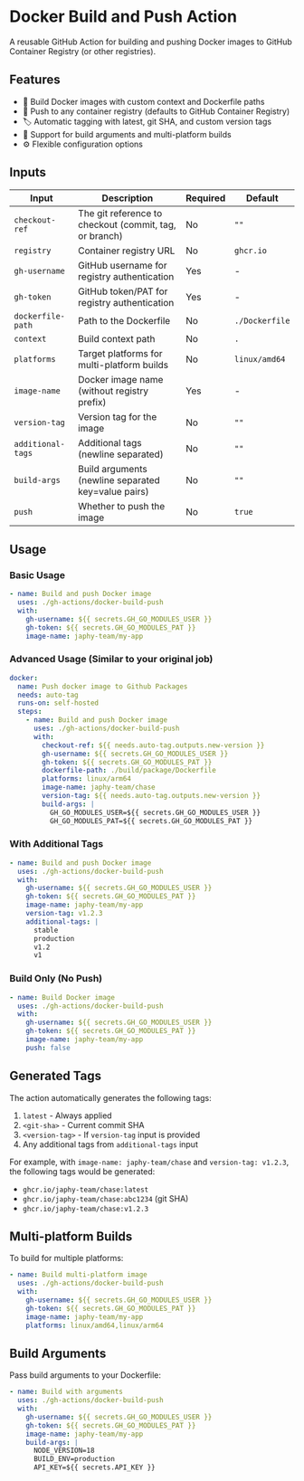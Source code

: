 # Docker Build and Push Action

A reusable GitHub Action for building and pushing Docker images to GitHub Container Registry (or other registries).

## Features

- 🐳 Build Docker images with custom context and Dockerfile paths
- 🚀 Push to any container registry (defaults to GitHub Container Registry)
- 🏷️ Automatic tagging with latest, git SHA, and custom version tags
- 🔧 Support for build arguments and multi-platform builds
- ⚙️ Flexible configuration options

## Inputs

| Input             | Description                                            | Required | Default        |
| ----------------- | ------------------------------------------------------ | -------- | -------------- |
| `checkout-ref`    | The git reference to checkout (commit, tag, or branch) | No       | `""`           |
| `registry`        | Container registry URL                                 | No       | `ghcr.io`      |
| `gh-username`     | GitHub username for registry authentication            | Yes      | -              |
| `gh-token`        | GitHub token/PAT for registry authentication           | Yes      | -              |
| `dockerfile-path` | Path to the Dockerfile                                 | No       | `./Dockerfile` |
| `context`         | Build context path                                     | No       | `.`            |
| `platforms`       | Target platforms for multi-platform builds             | No       | `linux/amd64`  |
| `image-name`      | Docker image name (without registry prefix)            | Yes      | -              |
| `version-tag`     | Version tag for the image                              | No       | `""`           |
| `additional-tags` | Additional tags (newline separated)                    | No       | `""`           |
| `build-args`      | Build arguments (newline separated key=value pairs)    | No       | `""`           |
| `push`            | Whether to push the image                              | No       | `true`         |

## Usage

### Basic Usage

```yaml
- name: Build and push Docker image
  uses: ./gh-actions/docker-build-push
  with:
    gh-username: ${{ secrets.GH_GO_MODULES_USER }}
    gh-token: ${{ secrets.GH_GO_MODULES_PAT }}
    image-name: japhy-team/my-app
```

### Advanced Usage (Similar to your original job)

```yaml
docker:
  name: Push docker image to Github Packages
  needs: auto-tag
  runs-on: self-hosted
  steps:
    - name: Build and push Docker image
      uses: ./gh-actions/docker-build-push
      with:
        checkout-ref: ${{ needs.auto-tag.outputs.new-version }}
        gh-username: ${{ secrets.GH_GO_MODULES_USER }}
        gh-token: ${{ secrets.GH_GO_MODULES_PAT }}
        dockerfile-path: ./build/package/Dockerfile
        platforms: linux/arm64
        image-name: japhy-team/chase
        version-tag: ${{ needs.auto-tag.outputs.new-version }}
        build-args: |
          GH_GO_MODULES_USER=${{ secrets.GH_GO_MODULES_USER }}
          GH_GO_MODULES_PAT=${{ secrets.GH_GO_MODULES_PAT }}
```

### With Additional Tags

```yaml
- name: Build and push Docker image
  uses: ./gh-actions/docker-build-push
  with:
    gh-username: ${{ secrets.GH_GO_MODULES_USER }}
    gh-token: ${{ secrets.GH_GO_MODULES_PAT }}
    image-name: japhy-team/my-app
    version-tag: v1.2.3
    additional-tags: |
      stable
      production
      v1.2
      v1
```

### Build Only (No Push)

```yaml
- name: Build Docker image
  uses: ./gh-actions/docker-build-push
  with:
    gh-username: ${{ secrets.GH_GO_MODULES_USER }}
    gh-token: ${{ secrets.GH_GO_MODULES_PAT }}
    image-name: japhy-team/my-app
    push: false
```

## Generated Tags

The action automatically generates the following tags:

1. `latest` - Always applied
2. `<git-sha>` - Current commit SHA
3. `<version-tag>` - If `version-tag` input is provided
4. Any additional tags from `additional-tags` input

For example, with `image-name: japhy-team/chase` and `version-tag: v1.2.3`, the following tags would be generated:

- `ghcr.io/japhy-team/chase:latest`
- `ghcr.io/japhy-team/chase:abc1234` (git SHA)
- `ghcr.io/japhy-team/chase:v1.2.3`

## Multi-platform Builds

To build for multiple platforms:

```yaml
- name: Build multi-platform image
  uses: ./gh-actions/docker-build-push
  with:
    gh-username: ${{ secrets.GH_GO_MODULES_USER }}
    gh-token: ${{ secrets.GH_GO_MODULES_PAT }}
    image-name: japhy-team/my-app
    platforms: linux/amd64,linux/arm64
```

## Build Arguments

Pass build arguments to your Dockerfile:

```yaml
- name: Build with arguments
  uses: ./gh-actions/docker-build-push
  with:
    gh-username: ${{ secrets.GH_GO_MODULES_USER }}
    gh-token: ${{ secrets.GH_GO_MODULES_PAT }}
    image-name: japhy-team/my-app
    build-args: |
      NODE_VERSION=18
      BUILD_ENV=production
      API_KEY=${{ secrets.API_KEY }}
```

